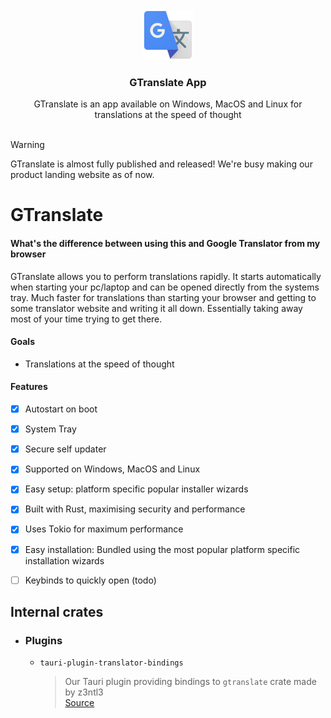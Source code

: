 <!-- PROJECT LOGO -->
<br />
<div align="center">
  <a href="https://github.com/othneildrew/Best-README-Template">
    <img src="README-assets/google-translate.png" alt="Logo" width="80" height="80">
  </a>

  <h3 align="center">GTranslate App</h3>

  <p align="center">
    GTranslate is an app available on Windows, MacOS and Linux for translations at the speed of thought
    <br/>
    <br />
  
  </p>
</div>


> [!WARNING]  
> GTranslate is almost fully published and released! We're busy making our product landing website as of now.

# GTranslate

#### What's the difference between using this and Google Translator from my browser
GTranslate allows you to perform translations rapidly. It starts automatically when starting your pc/laptop and can be opened directly from the systems tray. Much faster for translations than starting your browser and getting to some translator website and writing it all down. Essentially taking away most of your time trying to get there.

#### Goals
- Translations at the speed of thought

#### Features
- [x] Autostart on boot
- [x] System Tray
- [x] Secure self updater
- [x] Supported on Windows, MacOS and Linux
- [x] Easy setup: platform specific popular installer wizards
- [x] Built with Rust, maximising security and performance
- [x] Uses Tokio for maximum performance
- [x] Easy installation: Bundled using the most popular platform specific installation wizards
- [ ] Keybinds to quickly open (todo)


## Internal crates
- ### Plugins
  - ``tauri-plugin-translator-bindings``
    > Our Tauri plugin providing bindings to ``gtranslate`` crate made by z3ntl3
    > <br> [Source](https://github.com/Z3NTL3/gtranslate-app/tree/main/plugins/tauri-plugin-translator-bindings/src)